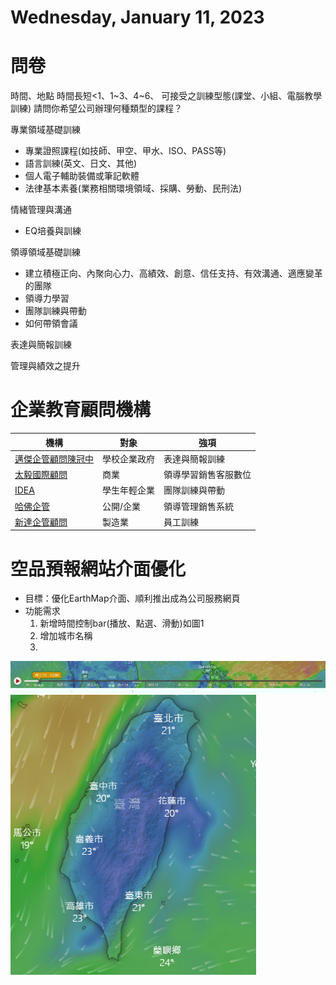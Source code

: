 # Wednesday, January 11, 2023

# 問卷

時間、地點
時間長短<1、1\~3、4\~6、
可接受之訓練型態(課堂、小組、電腦教學訓練)
請問你希望公司辦理何種類型的課程？

專業領域基礎訓練
- 專業證照課程(如技師、甲空、甲水、ISO、PASS等)
- 語言訓練(英文、日文、其他)
- 個人電子輔助裝備或筆記軟體
- 法律基本素養(業務相關環境領域、採購、勞動、民刑法)

情緒管理與溝通
- EQ培養與訓練

領導領域基礎訓練
- 建立積極正向、內聚向心力、高績效、創意、信任支持、有效溝通、適應變革的團隊
- 領導力學習
- 團隊訓練與帶動
- 如何帶領會議

表達與簡報訓練


管理與績效之提升

# 企業教育顧問機構

機構|對象|強項
-|-|-
[邁傑企管顧問陳冠中](https://mjpcg.com/about/)|學校企業政府|表達與簡報訓練
[太毅國際顧問](https://www.timingasia.com/about/)|商業|領導學習銷售客服數位
[IDEA](https://www.paidea.com.tw/about/training-director/)|學生年輕企業|團隊訓練與帶動
[哈佛企管](https://www.harment.com/)|公開/企業|領導管理銷售系統
[新達企管顧問](http://hrservice.com.tw/)|製造業|員工訓練

# 空品預報網站介面優化

- 目標：優化EarthMap介面、順利推出成為公司服務網頁
- 功能需求
  1. 新增時間控制bar(播放、點選、滑動)如圖1
  2. 增加城市名稱
  3. 

![圖1](https://raw.githubusercontent.com/sinotec2/foam1/master/attachments/2023-01-11-11-21-33.png)
![圖2](https://raw.githubusercontent.com/sinotec2/foam1/master/attachments/2023-01-11-11-23-40.png)